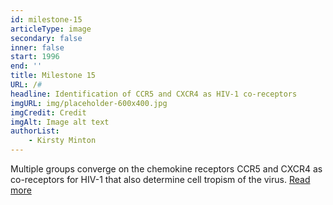 ```yaml
---
id: milestone-15
articleType: image
secondary: false
inner: false
start: 1996 
end: ''
title: Milestone 15
URL: /#
headline: Identification of CCR5 and CXCR4 as HIV-1 co-receptors
imgURL: img/placeholder-600x400.jpg
imgCredit: Credit
imgAlt: Image alt text
authorList:
    - Kirsty Minton
---
```

Multiple groups converge on the chemokine receptors CCR5 and CXCR4 as co-receptors for HIV-1 that also determine cell tropism of the virus. <a href="#">Read more</a>